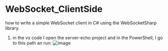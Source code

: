 # WebSocket_ClientSide
how to write a simple WebSocket client in C# using the WebSocketSharp library.

1) in the vs code I open the server-echo project and in the PowerShell, I go to this path an run:
![image](https://github.com/DoumSof99/WebSocket/assets/71881384/899632e2-f8e3-4a7d-ba77-226e72400bab)

